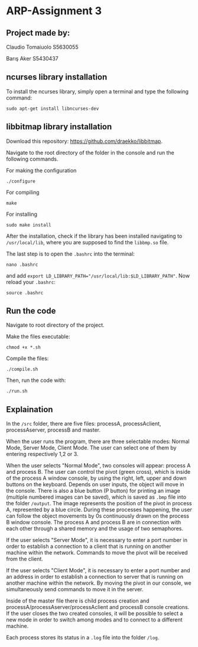 # ARP-Assignment 3

## Project made by:

Claudio Tomaiuolo S5630055

Barış Aker S5430437

## ncurses library installation
To install the ncurses library, simply open a terminal and type the following command:
```console
sudo apt-get install libncurses-dev
```
## libbitmap library installation
Download this repository: https://github.com/draekko/libbitmap.

Navigate to the root directory of the folder in the console and run the following commands.

For making the configuration
```console
./configure 
```

For compiling
```console
make
```

For installing
```console
sudo make install
```

After the installation, check if the library has been installed navigating to `/usr/local/lib`, where you are supposed to find the `libbmp.so` file.

The last step is to open the `.bashrc` into the terminal:
```console
nano .bashrc
```
and add `export LD_LIBRARY_PATH="/usr/local/lib:$LD_LIBRARY_PATH"`.
Now reload your `.bashrc`:
```console
source .bashrc
```

## Run the code
Navigate to root directory of the project.

Make the files executable:
```console
chmod +x *.sh
```
Compile the files:
```console
./compile.sh
```
Then, run the code with:
```console
./run.sh
```

## Explaination
In the `/src` folder, there are five files: processA, processAclient, processAserver, processB and master.

When the user runs the program, there are three selectable modes: Normal Mode, Server Mode, Client Mode. The user can select one of them by entering respectively 1,2 or 3.

When the user selects "Normal Mode", two consoles will appear: process A and process B. The user can control the pivot (green cross), which is inside of the process A window console, by using the right, left, upper and down buttons on the keyboard. Depends on user inputs, the object will move in the console. There is also a blue button (P button) for printing an image (multiple numbered images can be saved), which is saved as `.bmp` file into the folder `/output`. The image represents the position of the pivot in process A, represented by a blue circle. 
During these processes happening, the user can follow the object movements by 0s continuously drawn on the process B window console.
The process A and process B are in connection with each other through a shared memory and the usage of two semaphores.

If the user selects "Server Mode", it is necessary to enter a port number in order to establish a connection to a client that is running on another machine within the network. Commands to move the pivot will be received from the client.

If the user selects "Client Mode", it is necessary to enter a port number and an address in order to establish a connection to server that is running on another machine within the network. By moving the pivot in our console, we simultaneously send commands to move it in the server.

Inside of the master file there is child process creation and processA/processAserver/processAclient and processB console creations. If the user closes the two created consoles, it will be possible to select a new mode in order to switch among modes and to connect to a different machine.

Each process stores its status in a `.log` file into the folder `/log`.




